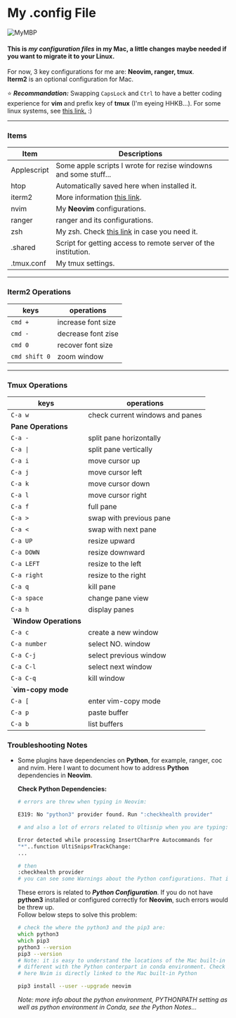 # My .config File

![MyMBP](https://img.shields.io/badge/apple-mbp%20%202021-999999?logo=apple&logoColor=white)


#### This is ***my configuration files*** in my Mac, a little changes maybe needed if you want to migrate it to your Linux.  
For now, 3 key configurations for me are: **Neovim, ranger, tmux**.  
**Iterm2** is an optional configuration for Mac.  

:star: ***Recommandation:*** Swapping `CapsLock` and `Ctrl` to have a better coding experience for **vim** and prefix key of **tmux** (I'm eyeing HHKB...). For some linux systems, see [this link.](https://www.emacswiki.org/emacs/MovingTheCtrlKey)  :)  

--- 

### Items

| Item        | Descriptions                                                                                               |
|-------------|------------------------------------------------------------------------------------------------------------|
| Applescript | Some apple scripts I wrote for rezise windowns and some stuff...                                           |
| htop        | Automatically saved here when installed it.                                                                |
| iterm2      | More information [this link](https://zhuanlan.zhihu.com/p/550022490).                                      |
| nvim        | My **Neovim** configurations.                                                                              |
| ranger      | ranger and its configurations.                                                                             |
| zsh         | My zsh. Check [this link](https://seismo-learn.org/seismology101/best-practices/zsh/) in case you need it. |
| .shared     | Script for getting access to remote server of the institution.                                             |
| .tmux.conf  | My tmux settings.                                                                                          |
---
### Iterm2 Operations
| keys          | operations         |
|---------------|--------------------|
| `cmd +`       | increase font size |
| `cmd -`       | decrease font zise |
| `cmd 0`       | recover font size  |
| `cmd shift 0` | zoom window        |
---

### Tmux Operations
| keys                   | operations                      |
|------------------------|---------------------------------|
| `C-a w`                | check current windows and panes |
| **Pane Operations**    |
| `C-a -`                | split pane horizontally         |
| `C-a \|`               | split pane vertically           |
| `C-a i`                | move cursor up                  |
| `C-a j`                | move cursor left                |
| `C-a k`                | move cursor down                |
| `C-a l`                | move cursor right               |
| `C-a f`                | full pane                       |
| `C-a >`                | swap with previous pane         |
| `C-a <`                | swap with next pane             |
| `C-a UP`               | resize upward                   |
| `C-a DOWN`             | resize downward                 |
| `C-a LEFT`             | resize to the left              |
| `C-a right`            | resize to the right             |
| `C-a q`                | kill pane                       |
| `C-a space`            | change pane view                |
| `C-a h`                | display panes                   |
| `**Window Operations** |
| `C-a c`                | create a new window             |
| `C-a number`           | select NO. window               |
| `C-a C-j`              | select previous window          |
| `C-a C-l`              | select next window              |
| `C-a C-q`              | kill window                     |
| `**vim-copy mode**     |
| `C-a [`              | enter vim-copy mode             |
| `C-a p`              | paste buffer                    |
| `C-a b`               | list buffers                    |



### Troubleshooting Notes

- Some plugins have dependencies on **Python**, for example, ranger, coc and nvim. Here I want to document how to address **Python** dependencies in **Neovim**.  

  **Check Python Dependencies:**  
  ```zsh
  # errors are threw when typing in Neovim:
  
  E319: No "python3" provider found. Run ":checkhealth provider"
  
  # and also a lot of errors related to Ultisnip when you are typing:
  
  Error detected while processing InsertCharPre Autocommands for
  "*"..function UltiSnips#TrackChange:
  ...
  
  # then
  :checkhealth provider
  # you can see some Warnings about the Python configurations. That is what we should deal with.
  ```
  These errors is related to ***Python Configuration***. If you do not have **python3** installed or configured correctly for **Neovim**, such errors would be threw up.  
  Follow below steps to solve this problem:  
  ```zsh
  # check the where the python3 and the pip3 are:
  which python3
  which pip3
  python3 --version
  pip3 --version
  # Note: it is easy to understand the locations of the Mac built-in Python is 
  # different with the Python conterpart in conda environment. Check Python Notes for more.
  # here Nvim is directly linked to the Mac built-in Python
  
  pip3 install --user --upgrade neovim
  ```
  *Note: more info about the python environment, PYTHONPATH setting as well as python environment in Conda, see the Python Notes...*
  


